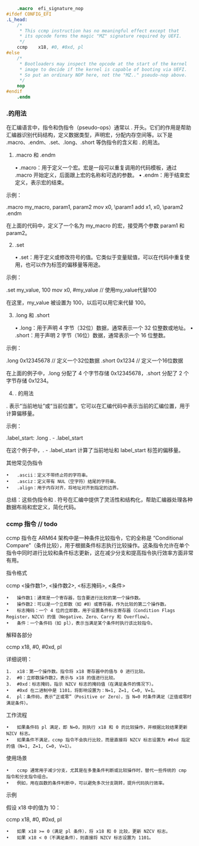 
```s
	.macro	efi_signature_nop
#ifdef CONFIG_EFI
.L_head:
	/*
	 * This ccmp instruction has no meaningful effect except that
	 * its opcode forms the magic "MZ" signature required by UEFI.
	 */
	ccmp	x18, #0, #0xd, pl
#else
	/*
	 * Bootloaders may inspect the opcode at the start of the kernel
	 * image to decide if the kernel is capable of booting via UEFI.
	 * So put an ordinary NOP here, not the "MZ.." pseudo-nop above.
	 */
	nop
#endif
	.endm
```
### .的用法
在汇编语言中，指令和伪指令（pseudo-ops）通常以 . 开头。它们的作用是帮助汇编器识别代码结构，定义数据类型，声明宏，分配内存空间等。以下是 .macro、.endm、.set、.long、.short 等伪指令的含义和 . 的用法。

1. .macro 和 .endm

	•	.macro：用于定义一个宏。宏是一段可以重复调用的代码模板，通过 .macro 开始定义，后面跟上宏的名称和可选的参数。
	•	.endm：用于结束宏定义，表示宏的结束。

示例：

.macro my_macro, param1, param2
    mov x0, \param1
    add x1, x0, \param2
.endm

在上面的代码中，定义了一个名为 my_macro 的宏，接受两个参数 param1 和 param2。

2. .set

	•	.set：用于定义或修改符号的值。它类似于变量赋值，可以在代码中重复使用，也可以作为标签的偏移量等用途。

示例：

.set my_value, 100
mov x0, #my_value   // 使用my_value代替100

在这里，my_value 被设置为 100，以后可以用它来代替 100。

3. .long 和 .short

	•	.long：用于声明 4 字节（32位）数据，通常表示一个 32 位整数或地址。
	•	.short：用于声明 2 字节（16位）数据，通常表示一个 16 位整数。

示例：

.long 0x12345678  // 定义一个32位数据
.short 0x1234     // 定义一个16位数据

在上面的例子中，.long 分配了 4 个字节存储 0x12345678，.short 分配了 2 个字节存储 0x1234。

4. . 的用法

. 表示“当前地址”或“当前位置”。它可以在汇编代码中表示当前的汇编位置，用于计算偏移量。

示例：

.label_start:
    .long . - .label_start

在这个例子中，. - .label_start 计算了当前地址和 label_start 标签的偏移量。

其他常见伪指令

	•	.ascii：定义不带终止符的字符串。
	•	.asciz：定义带有 NUL（空字符）结尾的字符串。
	•	.align：用于内存对齐，将地址对齐到指定的边界。

总结：这些伪指令和 . 符号在汇编中提供了灵活性和结构化，帮助汇编器处理各种数据布局和宏定义，简化代码。

### ccmp 指令 // todo
ccmp 指令在 ARM64 架构中是一种条件比较指令，它的全称是 “Conditional Compare”（条件比较），用于根据条件标志执行比较操作。这条指令允许在单个指令中同时进行比较和条件标志更新，这在减少分支和提高指令执行效率方面非常有用。

指令格式

ccmp <操作数1>, <操作数2>, <标志掩码>, <条件>

	•	操作数1：通常是一个寄存器，包含要进行比较的第一个操作数。
	•	操作数2：可以是一个立即数（如 #0）或寄存器，作为比较的第二个操作数。
	•	标志掩码：一个 4 位的立即数，用于设置条件标志寄存器（Condition Flags Register，NZCV）的值（Negative、Zero、Carry 和 Overflow）。
	•	条件：一个条件码（如 pl），表示当满足某个条件时执行该比较指令。

解释各部分

ccmp	x18, #0, #0xd, pl

详细说明：

	1.	x18：第一个操作数。指令将 x18 寄存器中的值与 0 进行比较。
	2.	#0：立即数操作数2，表示与 x18 的值进行比较。
	3.	#0xd：标志掩码，指示 NZCV 标志的掩码值（在满足条件的情况下）。
	•	#0xd 在二进制中是 1101，将影响设置为：N=1, Z=1, C=0, V=1。
	4.	pl：条件码，表示“正或零”（Positive or Zero），当 N=0 时条件满足（正值或零时满足条件）。

工作流程

	•	如果条件码 pl 满足，即 N=0，则执行 x18 和 0 的比较操作，并根据比较结果更新 NZCV 标志。
	•	如果条件不满足，ccmp 指令不会执行比较，而是直接将 NZCV 标志设置为 #0xd 指定的值（N=1, Z=1, C=0, V=1）。

使用场景

	•	ccmp 通常用于减少分支，尤其是在多重条件判断或比较操作时，替代一些传统的 cmp 指令和分支指令组合。
	•	例如，用在函数的条件判断中，可以避免多次分支跳转，提升代码执行效率。

示例

假设 x18 中的值为 10：

ccmp x18, #0, #0xd, pl

	•	如果 x18 >= 0（满足 pl 条件），将 x18 和 0 比较，更新 NZCV 标志。
	•	如果 x18 < 0（不满足条件），则直接将 NZCV 标志设置为 1101。